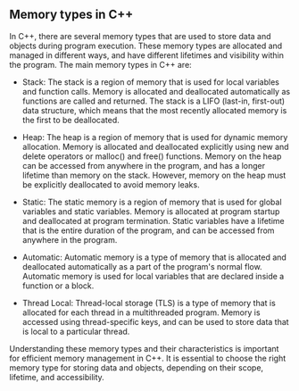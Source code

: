 ## Memory types in C++
In C++, there are several memory types that are used to store data and objects during program execution. These memory types are allocated and managed in different ways, and have different lifetimes and visibility within the program. The main memory types in C++ are:

* Stack: The stack is a region of memory that is used for local variables and function calls. Memory is allocated and deallocated automatically as functions are called and returned. The stack is a LIFO (last-in, first-out) data structure, which means that the most recently allocated memory is the first to be deallocated.

* Heap: The heap is a region of memory that is used for dynamic memory allocation. Memory is allocated and deallocated explicitly using new and delete operators or malloc() and free() functions. Memory on the heap can be accessed from anywhere in the program, and has a longer lifetime than memory on the stack. However, memory on the heap must be explicitly deallocated to avoid memory leaks.

* Static: The static memory is a region of memory that is used for global variables and static variables. Memory is allocated at program startup and deallocated at program termination. Static variables have a lifetime that is the entire duration of the program, and can be accessed from anywhere in the program.

* Automatic: Automatic memory is a type of memory that is allocated and deallocated automatically as a part of the program's normal flow. Automatic memory is used for local variables that are declared inside a function or a block.

* Thread Local: Thread-local storage (TLS) is a type of memory that is allocated for each thread in a multithreaded program. Memory is accessed using thread-specific keys, and can be used to store data that is local to a particular thread.

Understanding these memory types and their characteristics is important for efficient memory management in C++. It is essential to choose the right memory type for storing data and objects, depending on their scope, lifetime, and accessibility.